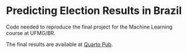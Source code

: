 # Predicting Election Results in Brazil

Code needed to reproduce the final project for the Machine Learning course at UFMG/BR.

The final results are available at [Quarto Pub](https://pedro.quarto.pub/brazilian-elections/).